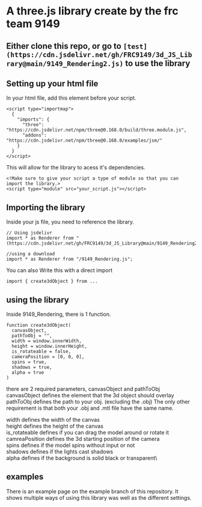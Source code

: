 # A three.js library create by the frc team 9149
## Either clone this repo, or go to `[test](https://cdn.jsdelivr.net/gh/FRC9149/3d_JS_Library@main/9149_Rendering2.js)` to use the library

## Setting up your html file
In your html file, add this element before your script.
```
<script type="importmap">
  {
    "imports": {
      "three": "https://cdn.jsdelivr.net/npm/three@0.168.0/build/three.module.js",
      "addons": "https://cdn.jsdelivr.net/npm/three@0.168.0/examples/jsm/"
    }
  }
</script>
```
This will allow for the library to acess it's dependencies.
```
<!Make sure to give your script a type of module so that you can import the library.>
<script type="module" src="your_script.js"></script>
```

## Importing the library

Inside your js file, you need to reference the library.

```
// Using jsdelivr
import * as Renderer from "(https://cdn.jsdelivr.net/gh/FRC9149/3d_JS_Library@main/9149_Rendering2.js)";

//using a download
import * as Renderer from "/9149_Rendering.js";
```

You can also Write this with a direct import
```
import { create3dObject } from ...
```

## using the library

Inside 9149_Rendering, there is 1 function.
```
function create3dObject(
  canvasObject, 
  pathToObj = "", 
  width = window.innerWidth, 
  height = window.innerHeight, 
  is_rotateable = false, 
  cameraPosition = [0, 0, 0],
  spins = true, 
  shadows = true, 
  alpha = true
)
```


there are 2 required parameters, canvasObject and pathToObj\
canvasObject defines the element that the 3d object should overlay\
pathToObj defines the path to your obj. (excluding the .obj) The only other requirement is that both your .obj and .mtl file have the same name.

width defines the width of the canvas\
height defines the height of the canvas\
is_rotateable defines if you can drag the model around or rotate it\
camreaPosition defines the 3d starting position of the camera\
spins defines if the model spins without input or not\
shadows defines if the lights cast shadows\
alpha defines if the background is solid black or transparent\

## examples
There is an example page on the example branch of this repository. It shows multiple ways of using this library was well as the different settings.
